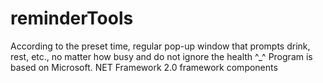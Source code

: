 reminderTools
=============
According to the preset time, regular pop-up window that prompts drink, rest, etc., no matter how busy 
and do not ignore the health ^_^
Program is based on Microsoft. NET Framework 2.0 framework components
